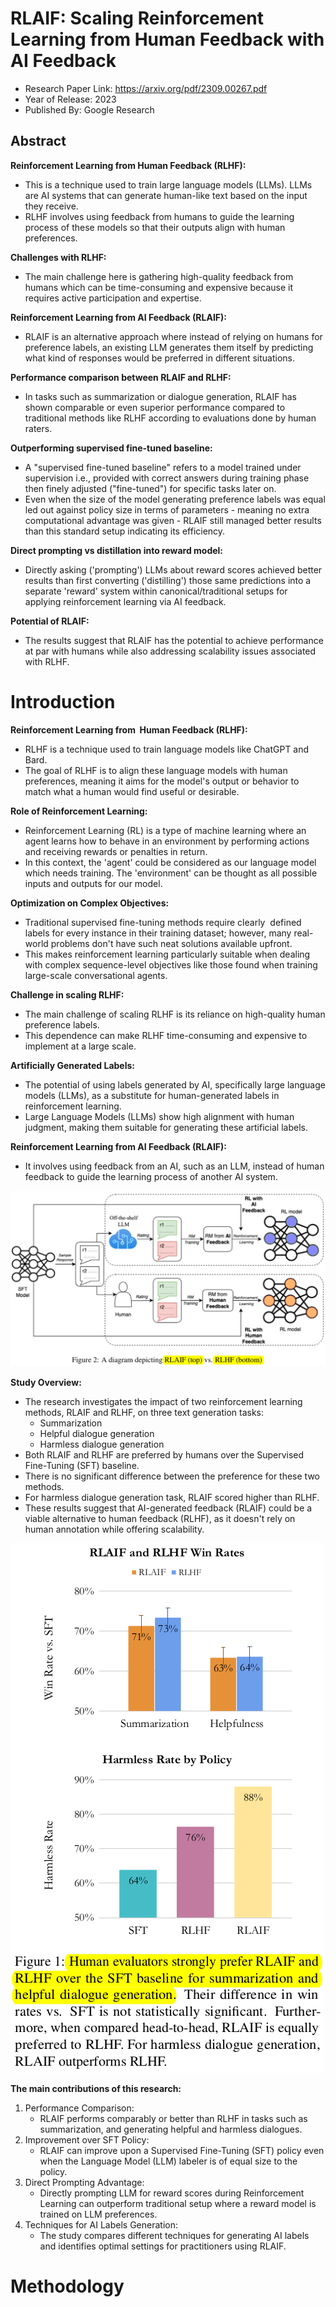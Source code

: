 # RLAIF: Scaling Reinforcement Learning from Human Feedback with AI Feedback
- Research Paper Link: https://arxiv.org/pdf/2309.00267.pdf
- Year of Release: 2023
- Published By: Google Research
## Abstract
**Reinforcement Learning from Human Feedback (RLHF):**

- This is a technique used to train large language models (LLMs). LLMs are AI systems that can generate human-like text based on the input they receive.
- RLHF involves using feedback from humans to guide the learning process of these models so that their outputs align with human preferences.

**Challenges with RLHF:**

- The main challenge here is gathering high-quality feedback from humans which can be time-consuming and expensive because it requires active participation and expertise.

**Reinforcement Learning from AI Feedback (RLAIF):**

- RLAIF is an alternative approach where instead of relying on humans for preference labels, an existing LLM generates them itself by predicting what kind of responses would be preferred in different situations.

**Performance comparison between RLAIF and RLHF:**

- In tasks such as summarization or dialogue generation, RLAIF has shown comparable or even superior performance compared to traditional methods like RLHF according to evaluations done by human raters.

**Outperforming supervised fine-tuned baseline:**

- A "supervised fine-tuned baseline" refers to a model trained under supervision i.e., provided with correct answers during training phase then finely adjusted ("fine-tuned") for specific tasks later on.
- Even when the size of the model generating preference labels was equal led out against policy size in terms of parameters - meaning no extra computational advantage was given - RLAIF still managed better results than this standard setup indicating its efficiency.

**Direct prompting vs distillation into reward model:**

- Directly asking ('prompting') LLMs about reward scores achieved better results than first converting ('distilling') those same predictions into a separate 'reward' system within canonical/traditional setups for applying reinforcement learning via AI feedback.

**Potential of RLAIF:**

- The results suggest that RLAIF has the potential to achieve performance at par with humans while also addressing scalability issues associated with RLHF.
# Introduction
**Reinforcement Learning from  Human Feedback (RLHF):**

- RLHF is a technique used to train language models like ChatGPT and Bard.
- The goal of RLHF is to align these language models with human preferences, meaning it aims for the model's output or behavior to match what a human would find useful or desirable.

**Role of Reinforcement Learning:**

- Reinforcement Learning (RL) is a type of machine learning where an agent learns how to behave in an environment by performing actions and receiving rewards or penalties in return.
- In this context, the 'agent' could be considered as our language model which needs training. The 'environment' can be thought as all possible inputs and outputs for our model.

**Optimization on Complex Objectives:**

- Traditional supervised fine-tuning methods require clearly  defined labels for every instance in their training dataset; however, many real-world problems don't have such neat solutions available upfront. 
- This makes reinforcement learning particularly suitable when dealing with complex sequence-level objectives like those found when training large-scale conversational agents.

**Challenge in scaling RLHF:**

- The main challenge of scaling RLHF is its reliance on high-quality human preference labels.
- This dependence can make RLHF time-consuming and expensive to implement at a large scale.

**Artificially Generated Labels:**

- The potential of using labels generated by AI, specifically large language models (LLMs), as a substitute for human-generated labels in reinforcement learning.
- Large Language Models (LLMs) show high alignment with human judgment, making them suitable for generating these artificial labels.

**Reinforcement Learning from AI Feedback (RLAIF):**

- It involves using feedback from an AI, such as an LLM, instead of human feedback to guide the learning process of another AI system.

![RLAIF](./images/rlaif.png)

**Study Overview:**

- The research investigates the impact of two reinforcement learning methods, RLAIF and RLHF, on three text generation tasks:
    - Summarization
    - Helpful dialogue generation
    - Harmless dialogue generation
- Both RLAIF and RLHF are preferred by humans over the Supervised Fine-Tuning (SFT) baseline.
- There is no significant difference between the preference for these two methods.
- For harmless dialogue generation task, RLAIF scored higher than RLHF.
- These results suggest that AI-generated feedback (RLAIF) could be a viable alternative to human feedback (RLHF), as it doesn't rely on human annotation while offering scalability.

![RLAIF vs RLHF Win Rates](./images/rlaif-win-rates.png)

**The main contributions of this research:**

1. Performance Comparison: 
    - RLAIF performs comparably or better than RLHF in tasks such as summarization, and generating helpful and harmless dialogues.
2. Improvement over SFT Policy:  
    - RLAIF can improve upon a Supervised Fine-Tuning (SFT) policy even when the Language Model (LLM) labeler is of equal size to the policy.
3. Direct Prompting Advantage:
    - Directly prompting LLM for reward scores during Reinforcement Learning can outperform traditional setup where a reward model is trained on LLM preferences.
4. Techniques for AI Labels Generation:
    - The study compares different techniques for generating AI labels and identifies optimal settings for practitioners using RLAIF.

# Methodology
